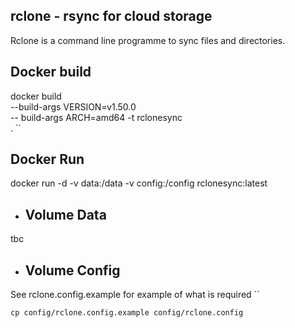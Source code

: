 ## rclone - rsync for cloud storage
Rclone is a command line programme to sync files and directories.

## Docker build

docker build \
--build-args VERSION=v1.50.0 \
-- build-args ARCH=amd64
-t rclonesync \
.
``

## Docker Run
docker run -d -v data:/data -v config:/config rclonesync:latest
- ## Volume Data 
tbc
 
- ## Volume Config 
See rclone.config.example for example of what is required
``
```
cp config/rclone.config.example config/rclone.config

